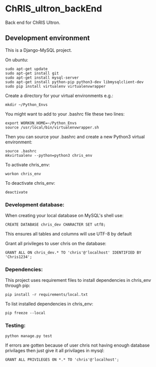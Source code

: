 # ChRIS_ultron_backEnd
Back end for ChRIS Ultron.

## Development environment
This is a Django-MySQL project.

On ubuntu:
````
sudo apt-get update
sudo apt-get install git
sudo apt-get install mysql-server
sudo apt-get install python-pip python3-dev libmysqlclient-dev
sudo pip install virtualenv virtualenvwrapper
````

Create a directory for your virtual environments e.g.:

````
mkdir ~/Python_Envs
````

You might want to add to your .bashrc file these two lines:

````
export WORKON_HOME=~/Python_Envs
source /usr/local/bin/virtualenvwrapper.sh
````

Then you can source your .bashrc and create a new Python3 virtual environment:

````
source .bashrc
mkvirtualenv --python=python3 chris_env
````

To activate chris_env:

````
workon chris_env
````

To deactivate chris_env:

````
deactivate
````

### Development database:
When creating your local database on MySQL's shell use:

````
CREATE DATABASE chris_dev CHARACTER SET utf8;
````

This ensures all tables and columns will use UTF-8 by default

Grant all privileges to user chris on the database:

````
GRANT ALL ON chris_dev.* TO 'chris'@'localhost' IDENTIFIED BY 'Chris1234';
````

### Dependencies:
This project uses requirement files to install dependencies in chris_env through pip:

````
pip install -r requirements/local.txt
````

To list installed dependencies in chris_env:

````
pip freeze --local
````

### Testing:
````
python manage.py test
````
If errors are gotten because of user chris not having enough database privilages then
just give it all privilages in mysql:

````
GRANT ALL PRIVILEGES ON *.* TO 'chris'@'localhost';
````
